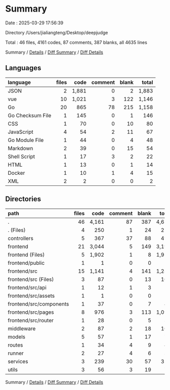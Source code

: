 # Summary

Date : 2025-03-29 17:56:39

Directory /Users/jialiangteng/Desktop/deepjudge

Total : 46 files,  4161 codes, 87 comments, 387 blanks, all 4635 lines

Summary / [Details](details.md) / [Diff Summary](diff.md) / [Diff Details](diff-details.md)

## Languages
| language | files | code | comment | blank | total |
| :--- | ---: | ---: | ---: | ---: | ---: |
| JSON | 2 | 1,881 | 0 | 2 | 1,883 |
| vue | 10 | 1,021 | 3 | 122 | 1,146 |
| Go | 20 | 865 | 78 | 215 | 1,158 |
| Go Checksum File | 1 | 145 | 0 | 1 | 146 |
| CSS | 1 | 70 | 0 | 10 | 80 |
| JavaScript | 4 | 54 | 2 | 11 | 67 |
| Go Module File | 1 | 44 | 0 | 4 | 48 |
| Markdown | 2 | 39 | 0 | 15 | 54 |
| Shell Script | 1 | 17 | 3 | 2 | 22 |
| HTML | 1 | 13 | 0 | 1 | 14 |
| Docker | 1 | 10 | 1 | 4 | 15 |
| XML | 2 | 2 | 0 | 0 | 2 |

## Directories
| path | files | code | comment | blank | total |
| :--- | ---: | ---: | ---: | ---: | ---: |
| . | 46 | 4,161 | 87 | 387 | 4,635 |
| . (Files) | 4 | 250 | 1 | 24 | 275 |
| controllers | 5 | 367 | 37 | 88 | 492 |
| frontend | 21 | 3,044 | 5 | 149 | 3,198 |
| frontend (Files) | 5 | 1,902 | 1 | 8 | 1,911 |
| frontend/public | 1 | 1 | 0 | 0 | 1 |
| frontend/src | 15 | 1,141 | 4 | 141 | 1,286 |
| frontend/src (Files) | 3 | 87 | 0 | 13 | 100 |
| frontend/src/api | 1 | 12 | 1 | 3 | 16 |
| frontend/src/assets | 1 | 1 | 0 | 0 | 1 |
| frontend/src/components | 1 | 37 | 0 | 7 | 44 |
| frontend/src/pages | 8 | 976 | 3 | 113 | 1,092 |
| frontend/src/router | 1 | 28 | 0 | 5 | 33 |
| middleware | 2 | 87 | 2 | 18 | 107 |
| models | 5 | 57 | 1 | 17 | 75 |
| routes | 1 | 34 | 4 | 9 | 47 |
| runner | 2 | 27 | 4 | 6 | 37 |
| services | 3 | 239 | 30 | 57 | 326 |
| utils | 3 | 56 | 3 | 19 | 78 |

Summary / [Details](details.md) / [Diff Summary](diff.md) / [Diff Details](diff-details.md)